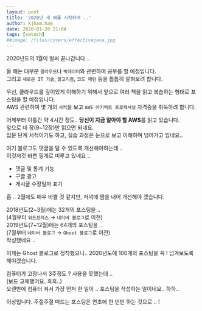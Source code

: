 ```yaml
---
layout: post
title: '2020년 새 해를 시작하며 ..'
author: kjham.ham
date: 2020-01-28 21:04
tags: [swtech]
##image: /files/covers/effectivejava.jpg
---
```


2020년도의 1월이 벌써 끝나갑니다 ..  

올 해는 대부분 `클라우드`나 `빅데이터`와 관련하여 공부를 할 예정입니다.  
그리고 `새로운 IT 기술`, `알고리즘`, `코드 패턴` 등을 틈틈히 살펴보려 합니다.  

우선, 클라우드를 깊이있게 이해하기 위해서 앞으로 여러 책을 읽고 복습하는 형태로 포스팅을 할 예정입니다.  
AWS 관련하여 몇 개의 `서적`을 보고 `AWS 아키텍트 프로페셔널` 자격증을 취득하려 합니다.  

어제부터 이틀간 약 4시간 정도.. **당신이 지금 알아야 할 AWS**를 읽고 있습니다.  
앞으로 네 장(9~12장)만 읽으면 되네요.  
입문 단계 서적이기도 하고, 실습 과정은 눈으로 보고 이해하며 넘어가고 있네요..  

여기 블로그도 댓글을 달 수 있도록 개선해야하는데 ..  
이것저것 바쁜 핑계로 미루고 있네요 ..  

- 댓글 및 통계 기능  
- 구글 광고  
- 게시글 수정일자 표기  
 
흠 .. 2월에도 매우 바쁠 것 같지만, 저녁에 짬을 내어 개선해야 겠습니다.  

2018년도(2~3월)에는 32개의 포스팅을 ..  
(4월부터 `워드프레스` → `네이버 블로그`로 이전)  
2019년도(7~12월)에는 64개의 포스팅을 ..  
(7월부터 `네이버 블로그` → `Ghost 블로그`로 이전)  
작성했네요 ..

이제는 Ghost 블로그로 정착했으니.. 2020년도에 100개의 포스팅을 꼭 ! 넘겨보도록 해야겠습니다.  

컴퓨터가 고장나서 3주정도 ? 사용을 못했는데 ..  
(보드 교체했어요. 흑흑..)  
오랜만에 컴퓨터 켜서 가장 먼저 한 일이 .. 포스팅을 작성하는 일이네요.. 하하..  

이상입니다. 주절주절 떠드는 포스팅은 연초에 한 번만 하는 것으로 .. !  